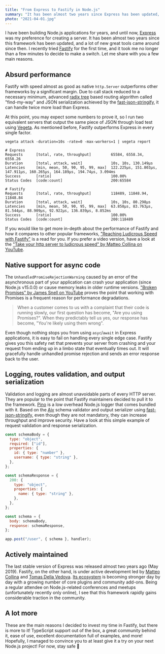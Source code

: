 ```yaml
---
title: "From Express to Fastify in Node.js"
summary: "It has been almost two years since Express has been updated, and a lot of new great tools came around since then. I recently tried Fastify for the first time, and it took me no longer than a few minutes to decide to make a switch. Let me share with you a few main reasons."
photo: "2021-04-01.jpg"
---
```


I have been building Node.js applications for years, and until now, [Express](https://expressjs.com) was my preference for creating a server. It has been almost two years since this framework has been updated, and a lot of new great tools came around since then. I recently tried [Fastify](https://www.fastify.io) for the first time, and it took me no longer than a few minutes to decide to make a switch. Let me share with you a few main reasons.

## Absurd performance

Fastify with speed almost as good as native `http.Server` outperforms other frameworks by a significant margin. Due to call stack reduced to a necessary minimum, advanced [radix tree](https://en.wikipedia.org/wiki/Radix_tree) based routing algorithm called "find-my-way" and JSON serialization achieved by the [fast-json-stringify](https://github.com/fastify/fast-json-stringify), it can handle twice more load than Express.

At this point, you may expect some numbers to prove it, so I run two equivalent servers that output the same piece of JSON through load test using [Vegeta](https://github.com/tsenart/vegeta). As mentioned before, Fastify outperforms Express in every single factor.

```
vegeta attack -duration=10s -rate=0 -max-workers=1 | vegeta report
```

```
# Express
Requests      [total, rate, throughput]         65584, 6558.34, 6558.26
Duration      [total, attack, wait]             10s, 10s, 130.149µs
Latencies     [min, mean, 50, 90, 95, 99, max]  122.225µs, 151.803µs, 147.911µs, 160.265µs, 164.189µs, 194.74µs, 3.094ms
Success       [ratio]                           100.00%
Status Codes  [code:count]                      200:65584

# Fastify
Requests      [total, rate, throughput]         118489, 11848.94, 11848.84
Duration      [total, attack, wait]             10s, 10s, 80.298µs
Latencies     [min, mean, 50, 90, 95, 99, max]  63.858µs, 83.763µs, 81.544µs, 88.909µs, 92.922µs, 136.839µs, 8.852ms
Success       [ratio]                           100.00%
Status Codes  [code:count]                      200:118489
```

If you would like to get more in-depth about the performance of Fastify and how it compares to other popular frameworks, ["Reaching Ludicrous Speed with Fastify"](https://www.nearform.com/blog/reaching-ludicrous-speed-with-fastify/) is a read for you. If you prefer a video version, have a look at the ["Take your http server to ludicrous speed" by Matteo Collina on YouTube](https://youtu.be/5z46jJZNe8k).

## Native support for async code

The `UnhandledPromiseRejectionWarning` caused by an error of the asynchronous part of your application can crash your application (since Node.js v15.0.0) or cause memory leaks in older runtime versions. ["Broken Promises" by James Snell on YouTube](https://youtu.be/XV-u_Ow47s0) proves the point that working with Promises is a frequent reason for performance degradations.

> When a customer comes to us with a complaint that their code is running slowly, our first question has become, "Are you using Promises?". When they predictably tell us yes, our response has become, "You're likely using them wrong".

Even though nothing stops you from using `asyc`/`await` in Express applications, it is easy to fail on handling every single edge case. Fastify gives you this safety net that prevents your server from crashing and your request from ending up in a limbo state that eventually times out. It will gracefully handle unhandled promise rejection and sends an error response back to the user.

## Logging, routes validation, and output serialization

Validation and logging are almost unavoidable parts of every HTTP server. They are popular to the point that Fastify maintainers decided to pull it to the framework. [Pino](https://github.com/pinojs/pino) is a low overhead Node.js logger that comes bundled with it. Based on the [Ajv](https://www.npmjs.com/package/ajv) schema validator and output serializer using [fast-json-stringify](https://www.npmjs.com/package/fast-json-stringify), even though they are not mandatory, they can increase throughput and improve security. Have a look at this simple example of request validation and response serialization.

```js
const schemaBody = {
  type: "object",
  required: ["id"],
  properties: {
    id: { type: "number" },
    username: { type: "string" },
  },
};

const schemaResponse = {
  200: {
    type: "object",
    properties: {
      name: { type: "string" },
    },
  },
};

const schema = {
  body: schemaBody,
  response: schemaResponse,
};

app.post("/user", { schema }, handler);
```

## Actively maintained

The last stable version of Express was released almost two years ago (May 2019). Fastify, on the other hand, is under active development led by [Matteo Collina](https://twitter.com/matteocollina) and [Tomas Della Vedova](https://twitter.com/delvedor). [Its ecosystem](https://www.fastify.io/ecosystem/) is becoming stronger day by day with a growing number of core plugins and community add-ons. Being a regular attendee on Node.js-related conferences and meetups (unfortunately recently only online), I see that this framework rapidly gains considerable traction in the community.

## A lot more

These are the main reasons I decided to invest my time in Fastify, but there is more to it! TypeScript support out of the box, a great community behind it, ease of use, excellent documentation full of examples, and more! Hopefully, I managed to convince you to at least give it a try on your next Node.js project! For now, stay safe 👋
